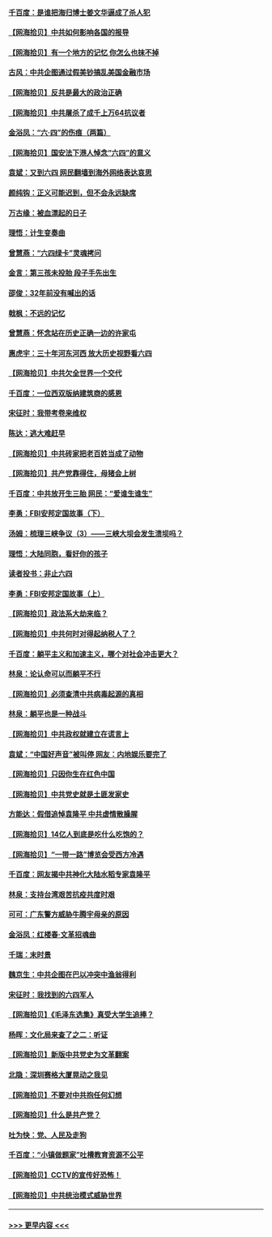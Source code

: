 #### [千百度：是谁把海归博士姜文华逼成了杀人犯](../pages/nsc993/n13015218.md?t=06120153) 
#### [【网海拾贝】中共如何影响各国的报导](../pages/nsc993/n13012599.md?t=06120153) 
#### [【网海拾贝】有一个地方的记忆 你怎么也抹不掉](../pages/nsc993/n13009802.md?t=06120153) 
#### [古风：中共企图通过假美钞搞乱美国金融市场](../pages/nsc993/n13009626.md?t=06120153) 
#### [【网海拾贝】反共是最大的政治正确](../pages/nsc993/n13007051.md?t=06120153) 
#### [【网海拾贝】中共屠杀了成千上万64抗议者](../pages/nsc993/n13002713.md?t=06120153) 
#### [金浴凤：“六·四”的伤痕（两篇）](../pages/nsc993/n13001719.md?t=06120153) 
#### [【网海拾贝】国安法下港人悼念“六四”的意义](../pages/nsc993/n13001039.md?t=06120153) 
#### [袁斌：又到六四 网民翻墙到海外网络表达哀思](../pages/nsc993/n13000995.md?t=06120153) 
#### [颜纯钩：正义可能迟到，但不会永远缺席](../pages/nsc993/n13000920.md?t=06120153) 
#### [万古缘：被血漂起的日子](../pages/nsc993/n13000914.md?t=06120153) 
#### [理悟：计生变奏曲](../pages/nsc993/n13000414.md?t=06120153) 
#### [曾慧燕：“六四绿卡”灵魂拷问](../pages/nsc993/n13000277.md?t=06120153) 
#### [金言：第三孩未投胎 段子手先出生](../pages/nsc993/n13000215.md?t=06120153) 
#### [邵俊：32年前没有喊出的话](../pages/nsc993/n13000181.md?t=06120153) 
#### [戟枫：不远的记忆](../pages/nsc993/n13000121.md?t=06120153) 
#### [曾慧燕：怀念站在历史正确一边的许家屯](../pages/nsc993/n13000073.md?t=06120153) 
#### [惠虎宇：三十年河东河西 放大历史视野看六四](../pages/nsc993/n13000018.md?t=06120153) 
#### [【网海拾贝】中共欠全世界一个交代](../pages/nsc993/n12998706.md?t=06120153) 
#### [千百度：一位西双版纳建筑商的感恩](../pages/nsc993/n12998487.md?t=06120153) 
#### [宋征时：我带考卷来维权](../pages/nsc993/n12994088.md?t=06120153) 
#### [陈达：逃大难赶早](../pages/nsc993/n12993569.md?t=06120153) 
#### [【网海拾贝】中共砖家把老百姓当成了动物](../pages/nsc993/n12993483.md?t=06120153) 
#### [【网海拾贝】共产党靠得住，母猪会上树](../pages/nsc993/n12990730.md?t=06120153) 
#### [千百度：中共放开生三胎 网民：“爱谁生谁生”](../pages/nsc993/n12990644.md?t=06120153) 
#### [李勇：FBI安邦定国故事（下）](../pages/nsc993/n12987854.md?t=06120153) 
#### [汤姆：梳理三峡争议（3）——三峡大坝会发生溃坝吗？](../pages/nsc993/n12989806.md?t=06120153) 
#### [理悟：大陆同胞，看好你的孩子](../pages/nsc993/n12989778.md?t=06120153) 
#### [读者投书：非止六四](../pages/nsc993/n12989673.md?t=06120153) 
#### [李勇：FBI安邦定国故事（上）](../pages/nsc993/n12987749.md?t=06120153) 
#### [【网海拾贝】政法系大劫来临？](../pages/nsc993/n12987596.md?t=06120153) 
#### [【网海拾贝】中共何时对得起纳税人了？](../pages/nsc993/n12985578.md?t=06120153) 
#### [千百度：躺平主义和加速主义，哪个对社会冲击更大？](../pages/nsc993/n12985512.md?t=06120153) 
#### [林泉：论认命可以而躺平不行](../pages/nsc993/n12985505.md?t=06120153) 
#### [【网海拾贝】必须查清中共病毒起源的真相](../pages/nsc993/n12984276.md?t=06120153) 
#### [林泉：躺平也是一种战斗](../pages/nsc993/n12984194.md?t=06120153) 
#### [【网海拾贝】中共政权就建立在谎言上](../pages/nsc993/n12981880.md?t=06120153) 
#### [袁斌：“中国好声音”被叫停 网友：内地娱乐要完了](../pages/nsc993/n12981826.md?t=06120153) 
#### [【网海拾贝】只因你生在红色中国](../pages/nsc993/n12979096.md?t=06120153) 
#### [【网海拾贝】中共党史就是土匪发家史](../pages/nsc993/n12976478.md?t=06120153) 
#### [方能达：假借追悼袁隆平 中共虚情散臊腥](../pages/nsc993/n12976396.md?t=06120153) 
#### [【网海拾贝】14亿人到底是吃什么吃饱的？](../pages/nsc993/n12974125.md?t=06120153) 
#### [【网海拾贝】“一带一路”博览会受西方冷遇](../pages/nsc993/n12971787.md?t=06120153) 
#### [千百度：网友揭中共神化大陆水稻专家袁隆平](../pages/nsc993/n12971733.md?t=06120153) 
#### [林泉：支持台湾艰苦抗疫共度时艰](../pages/nsc993/n12971350.md?t=06120153) 
#### [可可：广东警方威胁牛腾宇母亲的原因](../pages/nsc993/n12971100.md?t=06120153) 
#### [金浴凤：红楼春·文革招魂曲](../pages/nsc993/n12970354.md?t=06120153) 
#### [千瑞：末时景](../pages/nsc993/n12970337.md?t=06120153) 
#### [魏京生：中共企图在巴以冲突中渔翁得利](../pages/nsc993/n12970286.md?t=06120153) 
#### [宋征时：我找到的六四军人](../pages/nsc993/n12970213.md?t=06120153) 
#### [【网海拾贝】《毛泽东选集》真受大学生追捧？](../pages/nsc993/n12968779.md?t=06120153) 
#### [杨晖：文化局来查了之二：听证](../pages/nsc993/n12966528.md?t=06120153) 
#### [【网海拾贝】新版中共党史为文革翻案](../pages/nsc993/n12967526.md?t=06120153) 
#### [北隐：深圳赛格大厦晃动之我见](../pages/nsc993/n12967393.md?t=06120153) 
#### [【网海拾贝】不要对中共抱任何幻想](../pages/nsc993/n12965222.md?t=06120153) 
#### [【网海拾贝】什么是共产党？](../pages/nsc993/n12962781.md?t=06120153) 
#### [吐为快：党、人民及走狗](../pages/nsc993/n12962747.md?t=06120153) 
#### [千百度：“小镇做题家”吐槽教育资源不公平](../pages/nsc993/n12962705.md?t=06120153) 
#### [【网海拾贝】CCTV的宣传好恐怖！](../pages/nsc993/n12959984.md?t=06120153) 
#### [【网海拾贝】中共统治模式威胁世界](../pages/nsc993/n12957622.md?t=06120153) 

----
#### [ >>> 更早内容 <<< ](../indexes/nsc993-earlier.md)
